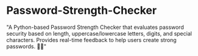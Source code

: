 # Password-Strength-Checker
"A Python-based Password Strength Checker that evaluates password security based on length, uppercase/lowercase letters, digits, and special characters. Provides real-time feedback to help users create strong passwords. 🚀🔐"
